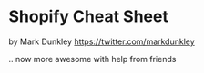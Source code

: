 Shopify Cheat Sheet
===================

by Mark Dunkley https://twitter.com/markdunkley

.. now more awesome with help from friends
